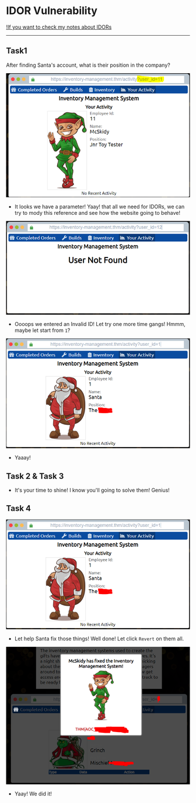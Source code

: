 # IDOR Vulnerability

[!If you want to check my notes about IDORs](https://github.com/itKhalid143/websec365/blob/main/Days/Day4-IDOR.md)

***

## Task1
After finding Santa's account, what is their position in the company?

![****](/Advent%20of%20Cyber%203/Task1/1.png)

- It looks we have a parameter! Yaay! that all we need for IDORs, we can try to mody this reference and see how the website going to behave!

![****](/Advent%20of%20Cyber%203/Task1/0.png)

- Oooops we entered an Invalid ID! Let try one more time gangs! Hmmm, maybe let start from ```1```?

![****](/Advent%20of%20Cyber%203/Task1/2.png)

- Yaaay!

## Task 2 & Task 3 

- It's your time to shine! I know you'll going to solve them! Genius!


## Task 4

![****](/Advent%20of%20Cyber%203/Task1/2.png)

- Let help Santa fix those things! Well done! Let click ```Revert``` on them all.

![****](/Advent%20of%20Cyber%203/Task1/4.png)

- Yaay! We did it!